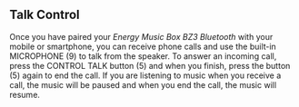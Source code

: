 ## Talk Control

Once you have paired your *Energy Music Box BZ3 Bluetooth* with your mobile or smartphone, you can receive phone calls and use the built-in MICROPHONE (9) to talk from the speaker. To answer an incoming call, press the CONTROL TALK button (5) and when you finish, press the button (5) again to end the call. If you are listening to music when you receive a call, the music will be paused and when you end the call, the music will resume.
